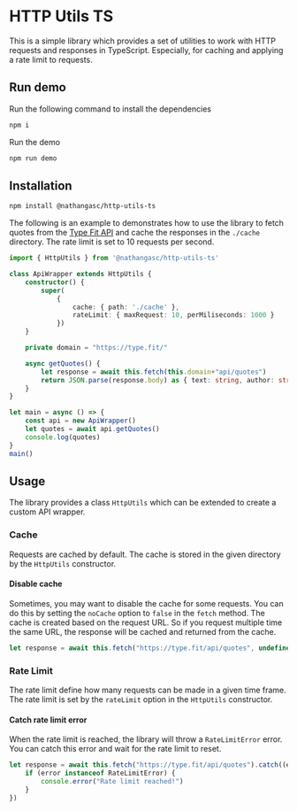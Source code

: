 # HTTP Utils TS
This is a simple library which provides a set of utilities to work with HTTP requests and responses in TypeScript. Especially, for caching and applying a rate limit to requests.

## Run demo
Run the following command to install the dependencies
```bash
npm i
```

Run the demo
```bash
npm run demo
```

## Installation
```bash
npm install @nathangasc/http-utils-ts
```

The following is an example to demonstrates how to use the library to fetch quotes from the [Type Fit API](https://type.fit/api/quotes) and cache the responses in the `./cache` directory. The rate limit is set to 10 requests per second.
```ts
import { HttpUtils } from '@nathangasc/http-utils-ts'

class ApiWrapper extends HttpUtils {
    constructor() {
        super(
            {
                cache: { path: './cache' },
                rateLimit: { maxRequest: 10, perMiliseconds: 1000 }
            })
    }

    private domain = "https://type.fit/"

    async getQuotes() {
        let response = await this.fetch(this.domain+"api/quotes")
        return JSON.parse(response.body) as { text: string, author: string }[]
    }
}

let main = async () => {
    const api = new ApiWrapper()
    let quotes = await api.getQuotes()
    console.log(quotes)
}
main()
```

## Usage
The library provides a class `HttpUtils` which can be extended to create a custom API wrapper.

### Cache
Requests are cached by default. The cache is stored in the given directory by the `HttpUtils` constructor.

#### Disable cache
Sometimes, you may want to disable the cache for some requests. You can do this by setting the `noCache` option to `false` in the `fetch` method. The cache is created based on the request URL. So if you request multiple time the same URL, the response will be cached and returned from the cache.
```ts
let response = await this.fetch("https://type.fit/api/quotes", undefined, true)
```

### Rate Limit
The rate limit define how many requests can be made in a given time frame. The rate limit is set by the `rateLimit` option in the `HttpUtils` constructor.

#### Catch rate limit error
When the rate limit is reached, the library will throw a `RateLimitError` error. You can catch this error and wait for the rate limit to reset.
```ts
let response = await this.fetch("https://type.fit/api/quotes").catch((error) => {
    if (error instanceof RateLimitError) {
        console.error("Rate limit reached!")
    }
})
```